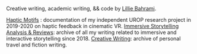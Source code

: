 Creative writing, academic writing, && code by [Lillie Bahrami](www.lilliebahrami.com). 


[Haptic Motifs](./hapticmotifsarchive.md) : documentation of my independent UROP research project in 2019-2020 on haptic feedback in cinematic VR.
[Immersive Storytelling Analysis & Reviews](./immersivearchive.md): archive of all my writing related to immersive and interactive storytelling since 2018.
[Creative Writing](./creativearchive.md): archive of personal travel and fiction writing.
